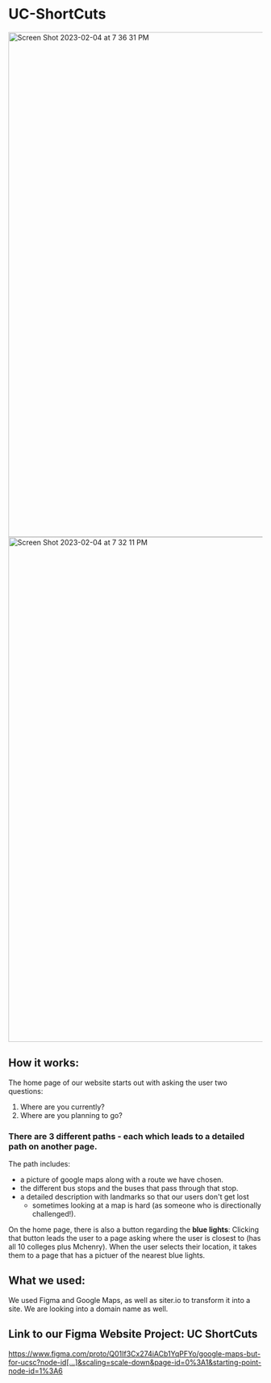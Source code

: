 # UC-ShortCuts
<img width="1000" alt="Screen Shot 2023-02-04 at 7 36 31 PM" src="https://user-images.githubusercontent.com/61030907/216800124-4e909a1f-0420-48d6-9293-c0067e172987.png"><img width="1000" alt="Screen Shot 2023-02-04 at 7 32 11 PM" src="https://user-images.githubusercontent.com/61030907/216800020-6bbc8551-7ebf-4f6c-8bed-6aab2ca58a77.png">

## How it works: 
The home page of our website starts out with asking the user two questions: 
1) Where are you currently? 
2) Where are you planning to go? 

### There are **3 different paths** - each which leads to a detailed path on another page. 

The path includes: 
- a picture of google maps along with a route we have chosen. 
- the different bus stops and the buses that pass through that stop.
- a detailed description with landmarks so that our users don't get lost 
  - sometimes looking at a map is hard (as someone who is directionally challenged!). 

On the home page, there is also a button regarding the **blue lights**: 
Clicking that button leads the user to a page asking where the user is closest to (has all 10 colleges plus Mchenry). When the user selects their location, it takes them to a page that has a pictuer of the nearest blue lights. 

## What we used: 
We used Figma and Google Maps, as well as siter.io to transform it into a site. We are looking into a domain name as well. 

## Link to our Figma Website Project: UC ShortCuts

https://www.figma.com/proto/Q01If3Cx274iACb1YqPFYo/google-maps-but-for-ucsc?node-id[…]&scaling=scale-down&page-id=0%3A1&starting-point-node-id=1%3A6

